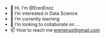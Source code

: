 - 👋 Hi, I’m @ErenEnoz
- 👀 I’m interested in Data Science
- 🌱 I’m currently learning 
- 💞️ I’m looking to collaborate on ...
- 📫 How to reach me erenenoz@gmail.com

<!---
ErenEnoz/ErenEnoz is a ✨ special ✨ repository because its `README.md` (this file) appears on your GitHub profile.
You can click the Preview link to take a look at your changes.
--->
